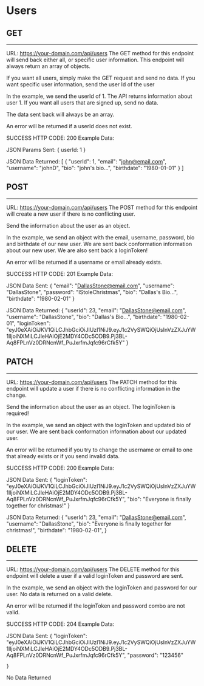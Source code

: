 # Users

## GET

---

URL:
https://your-domain.com/api/users
The GET method for this endpoint will send back either all, or specific user information. This endpoint will always return an array of objects.

If you want all users, simply make the GET request and send no data. If you want specific user information, send the user Id of the user


In the example, we send the userId of 1. The API returns information about user 1. If you want all users that are signed up, send no data.

The data sent back will always be an array.


An error will be returned if a userId does not exist.


SUCCESS HTTP CODE: 200
Example Data:

JSON Params Sent:
    { 
      userId: 1 
    }

JSON Data Returned: 
    [
      { 
          "userId": 1,
          "email": "john@email.com",
          "username": "johnD",
          "bio": "john's bio...",
          "birthdate": "1980-01-01"
      }
    ]
    

## POST

---

URL:
https://your-domain.com/api/users
The POST method for this endpoint will create a new user if there is no conflicting user.

Send the information about the user as an object.


In the example, we send an object with the email, username, password, bio and birthdate of our new user. We are sent back conformation information about our new user. We are also sent back a loginToken!


An error will be returned if a username or email already exists.


SUCCESS HTTP CODE: 201
Example Data:

JSON Data Sent:
    { 
      "email": "DallasStone@email.com",
      "username": "DallasStone",
      "password": "IStoleChristmas",
      "bio": "Dallas's Bio...",
      "birthdate": "1980-02-01"
    }

JSON Data Returned: 
    { 
        "userId": 23,
        "email": "DallasStone@email.com",
        "username": "DallasStone",
        "bio": "Dallas's Bio...",
        "birthdate": "1980-02-01",
        "loginToken": "eyJ0eXAiOiJKV1QiLCJhbGciOiJIUzI1NiJ9.eyJ1c2VySWQiOjUsInVzZXJuYW1lIjoiNXMiLCJleHAiOjE2MDY4ODc5ODB9.Pj3BL-Aq8FPLnVz0DRNcnWf_PuJxrfmJqfc96rCfk5Y"
    }
    

## PATCH

---

URL:
https://your-domain.com/api/users
The PATCH method for this endpoint will update a user if there is no conflicting information in the change.

Send the information about the user as an object. The loginToken is required!


In the example, we send an object with the loginToken and updated bio of our user. We are sent back conformation information about our updated user.


An error will be returned if you try to change the username or email to one that already exists or if you send invalid data.


SUCCESS HTTP CODE: 200
Example Data:

JSON Data Sent:
    { 
      "loginToken": "eyJ0eXAiOiJKV1QiLCJhbGciOiJIUzI1NiJ9.eyJ1c2VySWQiOjUsInVzZXJuYW1lIjoiNXMiLCJleHAiOjE2MDY4ODc5ODB9.Pj3BL-Aq8FPLnVz0DRNcnWf_PuJxrfmJqfc96rCfk5Y",
      "bio": "Everyone is finally together for christmas!"
    }

JSON Data Returned: 
    { 
        "userId": 23,
        "email": "DallasStone@email.com",
        "username": "DallasStone",
        "bio": "Everyone is finally together for christmas!",
        "birthdate": "1980-02-01",
    }
    


## DELETE

---

URL:
https://your-domain.com/api/users
The DELETE method for this endpoint will delete a user if a valid loginToken and password are sent.

In the example, we send an object with the loginToken and password for our user. No data is returned on a valid delete.


An error will be returned if the loginToken and password combo are not valid.


SUCCESS HTTP CODE: 204
Example Data:

JSON Data Sent:
    { 
      "loginToken": "eyJ0eXAiOiJKV1QiLCJhbGciOiJIUzI1NiJ9.eyJ1c2VySWQiOjUsInVzZXJuYW1lIjoiNXMiLCJleHAiOjE2MDY4ODc5ODB9.Pj3BL-Aq8FPLnVz0DRNcnWf_PuJxrfmJqfc96rCfk5Y",
      "password": "123456"

    }

No Data Returned